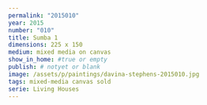 ```yaml
---
permalink: "2015010"
year: 2015
number: "010"
title: Sumba 1
dimensions: 225 x 150
medium: mixed media on canvas
show_in_home: #true or empty
publish: # notyet or blank
image: /assets/p/paintings/davina-stephens-2015010.jpg
tags: mixed-media canvas sold
serie: Living Houses
---
```

